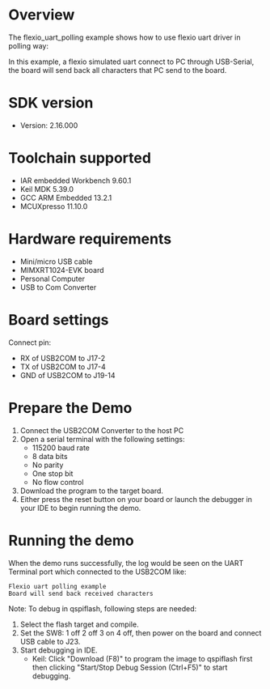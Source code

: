Overview
========
The flexio_uart_polling example shows how to use flexio uart driver in polling way:

In this example, a flexio simulated uart connect to PC through USB-Serial, the board will send back
all characters that PC send to the board.

SDK version
===========
- Version: 2.16.000

Toolchain supported
===================
- IAR embedded Workbench  9.60.1
- Keil MDK  5.39.0
- GCC ARM Embedded  13.2.1
- MCUXpresso  11.10.0

Hardware requirements
=====================
- Mini/micro USB cable
- MIMXRT1024-EVK board
- Personal Computer
- USB to Com Converter

Board settings
==============
Connect pin:
- RX of USB2COM to J17-2
- TX of USB2COM to J17-4
- GND of USB2COM to J19-14

Prepare the Demo
================
1.  Connect the USB2COM Converter to the host PC 
2.  Open a serial terminal with the following settings:
    - 115200 baud rate
    - 8 data bits
    - No parity
    - One stop bit
    - No flow control
3.  Download the program to the target board.
4.  Either press the reset button on your board or launch the debugger in your IDE to begin running the demo.

Running the demo
================
When the demo runs successfully, the log would be seen on the UART Terminal port which connected to the USB2COM like:

~~~~~~~~~~~~~~~~~~~~~
Flexio uart polling example
Board will send back received characters
~~~~~~~~~~~~~~~~~~~~~

Note:
To debug in qspiflash, following steps are needed:
1. Select the flash target and compile.
2. Set the SW8: 1 off 2 off 3 on 4 off, then power on the board and connect USB cable to J23.
3. Start debugging in IDE.
   - Keil: Click "Download (F8)" to program the image to qspiflash first then clicking "Start/Stop Debug Session (Ctrl+F5)" to start debugging.
